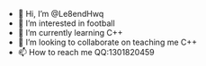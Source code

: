 - 👋 Hi, I’m @Le8endHwq
- 👀 I’m interested in football
- 🌱 I’m currently learning C++
- 💞️ I’m looking to collaborate on teaching me C++
- 📫 How to reach me QQ:1301820459

<!---
Le8endHwq/Le8endHwq is a ✨ special ✨ repository because its `README.md` (this file) appears on your GitHub profile.
You can click the Preview link to take a look at your changes.
--->
